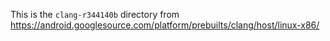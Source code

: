 This is the `clang-r344140b` directory from
https://android.googlesource.com/platform/prebuilts/clang/host/linux-x86/
